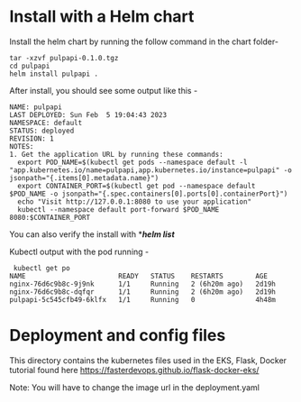 # Install with a Helm chart
Install the helm chart by running the follow command in the chart folder-
```
tar -xzvf pulpapi-0.1.0.tgz
cd pulpapi
helm install pulpapi .
```

After install, you should see some output like this -
```
NAME: pulpapi
LAST DEPLOYED: Sun Feb  5 19:04:43 2023
NAMESPACE: default
STATUS: deployed
REVISION: 1
NOTES:
1. Get the application URL by running these commands:
  export POD_NAME=$(kubectl get pods --namespace default -l "app.kubernetes.io/name=pulpapi,app.kubernetes.io/instance=pulpapi" -o jsonpath="{.items[0].metadata.name}")
  export CONTAINER_PORT=$(kubectl get pod --namespace default $POD_NAME -o jsonpath="{.spec.containers[0].ports[0].containerPort}")
  echo "Visit http://127.0.0.1:8080 to use your application"
  kubectl --namespace default port-forward $POD_NAME 8080:$CONTAINER_PORT

```

You can also verify the install with ****helm list***



Kubectl output with the pod running -

```
 kubectl get po
NAME                       READY   STATUS    RESTARTS        AGE
nginx-76d6c9b8c-9j9nk      1/1     Running   2 (6h20m ago)   2d19h
nginx-76d6c9b8c-dqfqr      1/1     Running   2 (6h20m ago)   2d19h
pulpapi-5c545cfb49-6klfx   1/1     Running   0               4h48m
```


# Deployment and config files

This directory contains the kubernetes files used in the EKS, Flask, Docker tutorial found here https://fasterdevops.github.io/flask-docker-eks/


Note: You will have to change the image url in the deployment.yaml

